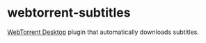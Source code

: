 # webtorrent-subtitles
[WebTorrent Desktop](https://webtorrent.io/desktop) plugin that automatically downloads subtitles.

